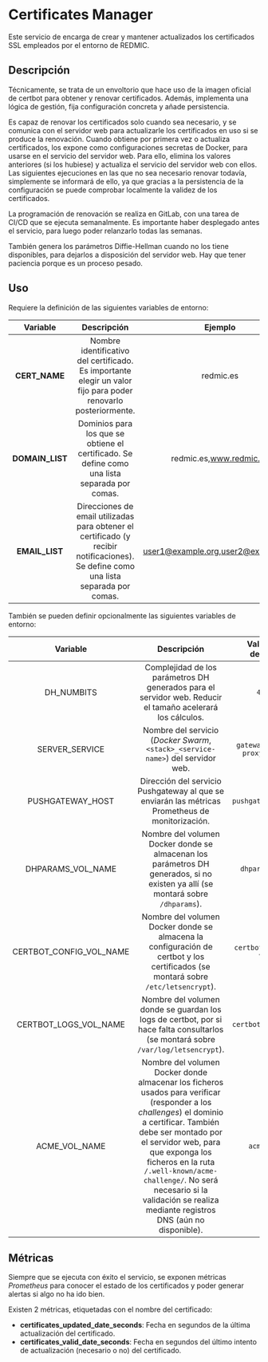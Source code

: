# Certificates Manager

Este servicio de encarga de crear y mantener actualizados los certificados SSL empleados por el entorno de REDMIC.

## Descripción

Técnicamente, se trata de un envoltorio que hace uso de la imagen oficial de certbot para obtener y renovar certificados.
Además, implementa una lógica de gestión, fija configuración concreta y añade persistencia.

Es capaz de renovar los certificados solo cuando sea necesario, y se comunica con el servidor web para actualizarle los certificados en uso si se produce la renovación.
Cuando obtiene por primera vez o actualiza certificados, los expone como configuraciones secretas de Docker, para usarse en el servicio del servidor web. Para ello, elimina los valores anteriores (si los hubiese) y actualiza el servicio del servidor web con ellos.
Las siguientes ejecuciones en las que no sea necesario renovar todavía, simplemente se informará de ello, ya que gracias a la persistencia de la configuración se puede comprobar localmente la validez de los certificados.

La programación de renovación se realiza en GitLab, con una tarea de CI/CD que se ejecuta semanalmente. Es importante haber desplegado antes el servicio, para luego poder relanzarlo todas las semanas.

También genera los parámetros Diffie-Hellman cuando no los tiene disponibles, para dejarlos a disposición del servidor web. Hay que tener paciencia porque es un proceso pesado.

## Uso

Requiere la definición de las siguientes variables de entorno:

| Variable | Descripción | Ejemplo |
|:-:|:-:|:-:|
| **CERT_NAME** | Nombre identificativo del certificado. Es importante elegir un valor fijo para poder renovarlo posteriormente. | redmic.es |
| **DOMAIN_LIST** | Dominios para los que se obtiene el certificado. Se define como una lista separada por comas. | redmic.es,www.redmic.es |
| **EMAIL_LIST** | Direcciones de email utilizadas para obtener el certificado (y recibir notificaciones). Se define como una lista separada por comas. | user1@example.org,user2@example.org |

También se pueden definir opcionalmente las siguientes variables de entorno:

| Variable | Descripción | Valor por defecto |
|:-:|:-:|:-:|
| DH_NUMBITS | Complejidad de los parámetros DH generados para el servidor web. Reducir el tamaño acelerará los cálculos. | `4096` |
| SERVER_SERVICE | Nombre del servicio (*Docker Swarm*, `<stack>_<service-name>`) del servidor web. | `gateway_nginx-proxy-https` |
| PUSHGATEWAY_HOST | Dirección del servicio Pushgateway al que se enviarán las métricas Prometheus de monitorización. | `pushgateway:9091` |
| DHPARAMS_VOL_NAME | Nombre del volumen Docker donde se almacenan los parámetros DH generados, si no existen ya allí (se montará sobre `/dhparams`). | `dhparams-vol` |
| CERTBOT_CONFIG_VOL_NAME | Nombre del volumen Docker donde se almacena la configuración de certbot y los certificados (se montará sobre `/etc/letsencrypt`). | `certbot-config-vol` |
| CERTBOT_LOGS_VOL_NAME | Nombre del volumen donde se guardan los logs de certbot, por si hace falta consultarlos (se montará sobre `/var/log/letsencrypt`). | `certbot-logs-vol` |
| ACME_VOL_NAME | Nombre del volumen Docker donde almacenar los ficheros usados para verificar (responder a los *challenges*) el dominio a certificar. También debe ser montado por el servidor web, para que exponga los ficheros en la ruta `/.well-known/acme-challenge/`. No será necesario si la validación se realiza mediante registros DNS (aún no disponible). | `acme-vol` |

## Métricas

Siempre que se ejecuta con éxito el servicio, se exponen métricas *Prometheus* para conocer el estado de los certificados y poder generar alertas si algo no ha ido bien.

Existen 2 métricas, etiquetadas con el nombre del certificado:

* **certificates_updated_date_seconds**: Fecha en segundos de la última actualización del certificado.
* **certificates_valid_date_seconds**: Fecha en segundos del último intento de actualización (necesario o no) del certificado.
